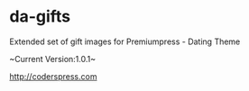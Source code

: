 # da-gifts

Extended set of gift images for Premiumpress - Dating Theme

~Current Version:1.0.1~

http://coderspress.com